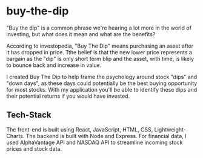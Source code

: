 # buy-the-dip

"Buy the dip" is a common phrase we're hearing a lot more in the world of investing, but what does it mean and what are the benefits?

According to investopedia, "Buy The Dip" means purchasing an asset after it has dropped in price. Tthe belief is that the new lower price represents 
a bargain as the "dip" is only short term blip and the asset, with time, is likely to bounce back and increase in value.

I created Buy The Dip to help frame the psychology around stock "dips" and "down days", as these days could potentially be the best buying opportunity
for most stocks. With my application you'll be able to identify these dips and their potential returns if you would have invested.



## Tech-Stack
The front-end is built using React, JavaScript, HTML, CSS, Lightweight-Charts. The backend is built with Node and Express. For financial data, I used AlphaVantage 
API and NASDAQ API to streamline incoming stock prices and stock data.

